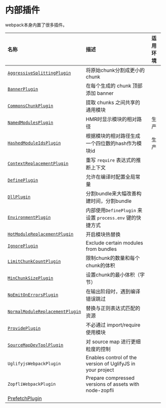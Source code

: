# 内部插件

webpack本身内置了很多插件。

| 名称 | 描述 | 适用环境 |
| :--- | :--- | :---: |
| [`AggressiveSplittingPlugin`](//Plugins/internal/AggressiveSplittingPlugin.md) | 将原始chunk分割成更小的chunk |  |
| [`BannerPlugin`](/Plugins/internal/BannerPlugin.md) | 在每个生成的 chunk 顶部添加 banner |  |
| [`CommonsChunkPlugin`](/Plugins/internal/CommonsChunkPlugin.md) | 提取 chunks 之间共享的通用模块 |  |
| [`NamedModulesPlugin`](/Plugins/internal/NamedModulesPlugin.md) | HMR时显示模块的相对路径 | 生产 |
| [`HashedModuleIdsPlugin`](/Plugins/internal/HashedModuleIdsPlugin.md) | 根据模块的相对路径生成一个四位数的hash作为模块id | 生产 |
| [`ContextReplacementPlugin`](/Plugins/internal/ContextReplacementPlugin.md) | 重写 `require` 表达式的推断上下文 |  |
| [`DefinePlugin`](/Plugins/internal/DefinePlugin.md) | 允许在编译时配置全局常量 |  |
| [`DllPlugin`](/Plugins/internal/DllPlugin.md) | 分割bundle来大幅改善构建时间，分割bundle |  |
| [`EnvironmentPlugin`](/Plugins/internal/EnvironmentPlugin.md) | 内部使用`DefinePlugin` 来设置 `process.env` 键的快捷方式 |  |
| [`HotModuleReplacementPlugin`](/Plugins/internal/HotModuleReplacementPlugin.md) | 开启模块热替换 |  |
| [`IgnorePlugin`](/Plugins/internal/IgnorePlugin.md) | Exclude certain modules from bundles |  |
| [`LimitChunkCountPlugin`](/Plugins/internal/LimitChunkCountPlugin.md) | 限制chunk的数量和每个chunk的体积 |  |
| [`MinChunkSizePlugin`](/Plugins/internal/MinChunkSizePlugin.md) | 设置chunk的最小体积（字节） |  |
| [`NoEmitOnErrorsPlugin`](/Plugins/internal/NoEmitOnErrorsPlugin.md) | 在输出阶段时，遇到编译错误跳过 |  |
| [`NormalModuleReplacementPlugin`](/Plugins/internal/NormalModuleReplacementPlugin.md) | 替换与正则表达式匹配的资源 |  |
| [`ProvidePlugin`](/Plugins/internal/ProvidePlugin.md) | 不必通过 import/require 使用模块 |  |
| [`SourceMapDevToolPlugin`](/Plugins/internal/SourceMapDevToolPlugin.md) | 对 source map 进行更细粒度的控制 |  |
| `UglifyjsWebpackPlugin` | Enables control of the version of UglifyJS in your project |  |
| `ZopfliWebpackPlugin` | Prepare compressed versions of assets with node-zopfli |  |
| [PrefetchPlugin](/Plugins/internal/PrefetchPlugin.md) |  |  |



